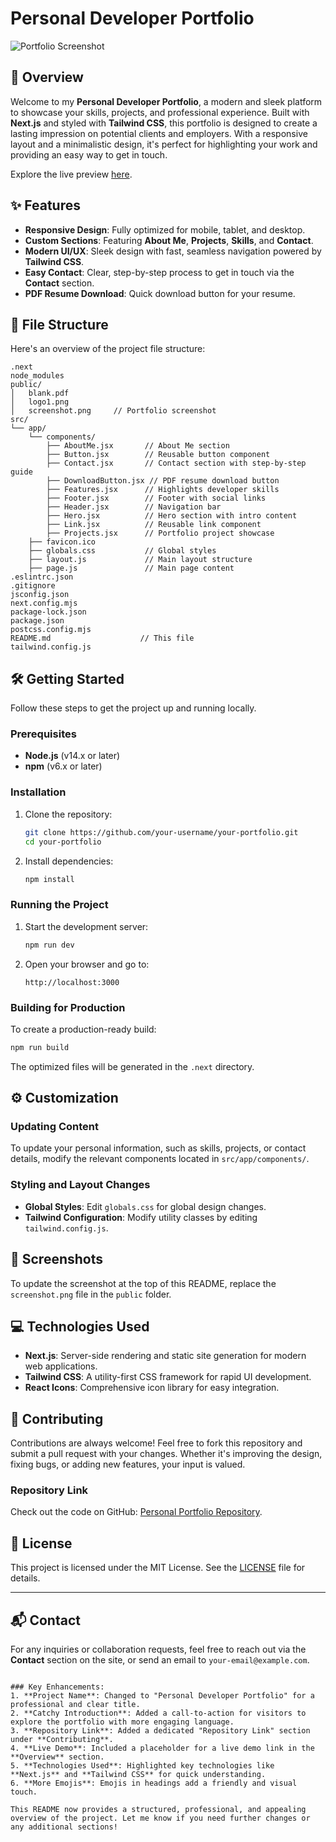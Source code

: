 

# Personal Developer Portfolio

![Portfolio Screenshot](./public/screenshot.png)

## 🚀 Overview

Welcome to my **Personal Developer Portfolio**, a modern and sleek platform to showcase your skills, projects, and professional experience. Built with **Next.js** and styled with **Tailwind CSS**, this portfolio is designed to create a lasting impression on potential clients and employers. With a responsive layout and a minimalistic design, it's perfect for highlighting your work and providing an easy way to get in touch.

Explore the live preview [here](https://your-live-portfolio-link.com).

## ✨ Features

- **Responsive Design**: Fully optimized for mobile, tablet, and desktop.
- **Custom Sections**: Featuring **About Me**, **Projects**, **Skills**, and **Contact**.
- **Modern UI/UX**: Sleek design with fast, seamless navigation powered by **Tailwind CSS**.
- **Easy Contact**: Clear, step-by-step process to get in touch via the **Contact** section.
- **PDF Resume Download**: Quick download button for your resume.

## 📂 File Structure

Here's an overview of the project file structure:

```
.next
node_modules
public/
│   blank.pdf
│   logo1.png
│   screenshot.png     // Portfolio screenshot
src/
└── app/
    └── components/
        ├── AboutMe.jsx       // About Me section
        ├── Button.jsx        // Reusable button component
        ├── Contact.jsx       // Contact section with step-by-step guide
        ├── DownloadButton.jsx // PDF resume download button
        ├── Features.jsx      // Highlights developer skills
        ├── Footer.jsx        // Footer with social links
        ├── Header.jsx        // Navigation bar
        ├── Hero.jsx          // Hero section with intro content
        ├── Link.jsx          // Reusable link component
        ├── Projects.jsx      // Portfolio project showcase
    ├── favicon.ico
    ├── globals.css           // Global styles
    ├── layout.js             // Main layout structure
    ├── page.js               // Main page content
.eslintrc.json
.gitignore
jsconfig.json
next.config.mjs
package-lock.json
package.json
postcss.config.mjs
README.md                    // This file
tailwind.config.js
```

## 🛠️ Getting Started

Follow these steps to get the project up and running locally.

### Prerequisites

- **Node.js** (v14.x or later)
- **npm** (v6.x or later)

### Installation

1. Clone the repository:
   ```bash
   git clone https://github.com/your-username/your-portfolio.git
   cd your-portfolio
   ```

2. Install dependencies:
   ```bash
   npm install
   ```

### Running the Project

1. Start the development server:
   ```bash
   npm run dev
   ```

2. Open your browser and go to:
   ```
   http://localhost:3000
   ```

### Building for Production

To create a production-ready build:
```bash
npm run build
```

The optimized files will be generated in the `.next` directory.

## ⚙️ Customization

### Updating Content

To update your personal information, such as skills, projects, or contact details, modify the relevant components located in `src/app/components/`.

### Styling and Layout Changes

- **Global Styles**: Edit `globals.css` for global design changes.
- **Tailwind Configuration**: Modify utility classes by editing `tailwind.config.js`.

## 📸 Screenshots

To update the screenshot at the top of this README, replace the `screenshot.png` file in the `public` folder.

## 💻 Technologies Used

- **Next.js**: Server-side rendering and static site generation for modern web applications.
- **Tailwind CSS**: A utility-first CSS framework for rapid UI development.
- **React Icons**: Comprehensive icon library for easy integration.

## 🤝 Contributing

Contributions are always welcome! Feel free to fork this repository and submit a pull request with your changes. Whether it's improving the design, fixing bugs, or adding new features, your input is valued.

### Repository Link

Check out the code on GitHub: [Personal Portfolio Repository](https://github.com/your-username/your-portfolio).

## 📄 License

This project is licensed under the MIT License. See the [LICENSE](LICENSE) file for details.

---

## 📬 Contact

For any inquiries or collaboration requests, feel free to reach out via the **Contact** section on the site, or send an email to `your-email@example.com`.
```

### Key Enhancements:
1. **Project Name**: Changed to "Personal Developer Portfolio" for a professional and clear title.
2. **Catchy Introduction**: Added a call-to-action for visitors to explore the portfolio with more engaging language.
3. **Repository Link**: Added a dedicated "Repository Link" section under **Contributing**.
4. **Live Demo**: Included a placeholder for a live demo link in the **Overview** section.
5. **Technologies Used**: Highlighted key technologies like **Next.js** and **Tailwind CSS** for quick understanding.
6. **More Emojis**: Emojis in headings add a friendly and visual touch.

This README now provides a structured, professional, and appealing overview of the project. Let me know if you need further changes or any additional sections!
